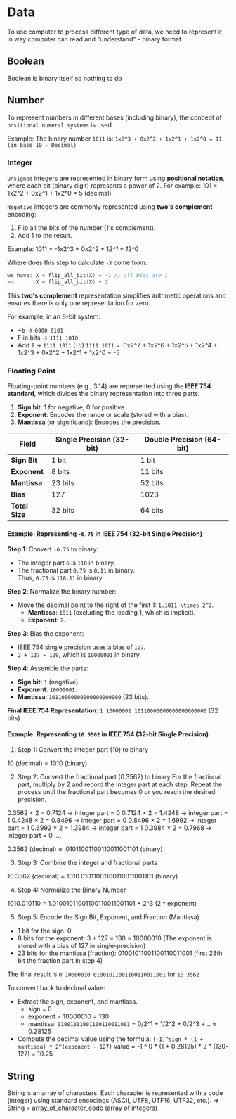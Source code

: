 # Data

To use computer to process different type of data, we need to represent it in way computer can read and "understand" - binary format.

## Boolean

Boolean is binary itself so nothing to do

## Number

To represent numbers in different bases (including binary), the concept of `positional numeral systems` is used

Example: The binary number `1011` is: `1x2^3 + 0x2^2 + 1x2^1 + 1x2^0 = 11 (in base 10 - Decimal)`

### Integer

`Unsigned` integers are represented in binary form using **positional notation**, where each bit (binary digit) represents a power of 2. For example: 101 = 1x2^2 + 0x2^1 + 1x2^0 = 5 (decimal)

`Negative` integers are commonly represented using **two's complement** encoding:
1. Flip all the bits of the number (1's complement).
2. Add 1 to the result.

Example: 1011 = -1x2^3 + 0x2^2 + 1*2^1 + 1*2^0

Where does this step to calculate `-X` come from:
```c
we have: X + flip_all_bit(X) = -1 // all bits are 1
=>      -X = flip_all_bit(X) + 1
```

This **two's complement** representation simplifies arithmetic operations and ensures there is only one representation for zero.

For example, in an 8-bit system:
- +5  → `0000 0101`
- Flip bits → `1111 1010`
- Add 1 → `1111 1011` (-5)
`1111 1011` = -1x2^7 + 1x2^6 + 1x2^5 + 1x2^4 + 1x2^3 + 0x2^2 + 1x2^1 + 1x2^0 = -5

### Floating Point

Floating-point numbers (e.g., 3.14) are represented using the **IEEE 754 standard**, which divides the binary representation into three parts:
1. **Sign bit**: 1 for negative, 0 for positive.
2. **Exponent**: Encodes the range or scale (stored with a bias).
3. **Mantissa** (or significand): Encodes the precision.

| **Field**          | **Single Precision (32-bit)** | **Double Precision (64-bit)** |
|--------------------|-------------------------------|-------------------------------|
| **Sign Bit**       | 1 bit                         | 1 bit                         |
| **Exponent**       | 8 bits                        | 11 bits                       |
| **Mantissa**       | 23 bits                       | 52 bits                       |
| **Bias**           | 127                           | 1023                          |
| **Total Size**     | 32 bits                       | 64 bits                       |

#### Example: Representing ` -6.75 ` in IEEE 754 (32-bit Single Precision)

**Step 1**: Convert ` -6.75 ` to binary:  
- The integer part `6` is `110` in binary.  
- The fractional part `0.75` is `0.11` in binary.  
Thus, `6.75` is `110.11` in binary.

**Step 2**: Normalize the binary number:  
- Move the decimal point to the right of the first 1: `1.1011 \times 2^2`.  
  - **Mantissa**: `1011` (excluding the leading 1, which is implicit).  
  - **Exponent**: `2`.  

**Step 3**: Bias the exponent:  
- IEEE 754 single precision uses a bias of `127`.  
- `2 + 127 = 129`, which is `10000001` in binary.  

**Step 4**: Assemble the parts:  
- **Sign bit**: `1` (negative).  
- **Exponent**: `10000001`.  
- **Mantissa**: `10110000000000000000000` (23 bits).  

**Final IEEE 754 Representation**:  `1 10000001 10110000000000000000000` (32 bits)

#### Example: Representing `10.3562` in IEEE 754 (32-bit Single Precision)

1. Step 1: Convert the integer part (10) to binary

10 (decimal) = 1010 (binary)

2. Step 2: Convert the fractional part (0.3562) to binary
For the fractional part, multiply by 2 and record the integer part at each step. Repeat the process until the fractional part becomes 0 or you reach the desired precision.

0.3562 × 2 = 0.7124 → integer part = 0
0.7124 × 2 = 1.4248 → integer part = 1
0.4248 × 2 = 0.8496 → integer part = 0
0.8496 × 2 = 1.6992 → integer part = 1
0.6992 × 2 = 1.3984 → integer part = 1
0.3984 × 2 = 0.7968 → integer part = 0
.... 

0.3562 (decimal) ≈ .01011001100110011001101 (binary)

3. Step 3: Combine the integer and fractional parts

10.3562 (decimal) ≈ 1010.01011001100110011001101 (binary)

4. Step 4: Normalize the Binary Number

1010.010110 = 1.01001011001100110011001101 × 2^3 (2 ^ exponent)

5. Step 5: Encode the Sign Bit, Exponent, and Fraction (Mantissa)
- 1 bit for the sign: 0
- 8 bits for the exponent: 3 + 127 = 130 = 10000010 (The exponent is stored with a bias of 127 in single-precision)
- 23 bits for the mantissa (fraction): 01001011001100110011001 (first 23th bit the fraction part in step 4)

The final result is `0 10000010 01001011001100110011001` for `10.3562`

To convert back to decimal value:
- Extract the sign, exponent, and mantissa.
  - sign = 0
  - exponent = 10000010 = 130
  - mantissa: `01001011001100110011001` = 0/2^1 + 1/2^2 + 0/2^3 +... ≈ 0.28125
- Compute the decimal value using the formula: `(-1)^sign * (1 + mantissa) * 2^(exponent - 127)`
  value = -1 ^ 0 * (1 + 0.28125) * 2 ^ (130-127) = 10.25

## String

String is an array of characters.
Each character is represented with a code (integer) using standard encodings (ASCII, UTF8, UTF16, UTF32, etc.).
=> String = array_of_character_code (array of integers)
